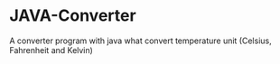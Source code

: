 # JAVA-Converter
A converter program with java what convert temperature unit (Celsius, Fahrenheit and Kelvin)
